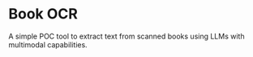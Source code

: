 Book OCR
========
A simple POC tool to extract text from scanned books using LLMs with multimodal capabilities.
